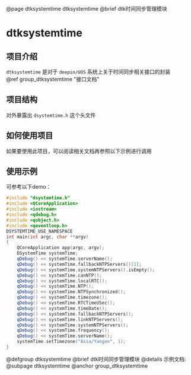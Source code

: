 @page dtksystemtime dtksystemtime
@brief dtk时间同步管理模块

# dtksystemtime

## 项目介绍

`dtksystemtime` 是对于 `deepin/UOS` 系统上关于时间同步相关接口的封装<br>
@ref group_dtksystemtime "接口文档"

## 项目结构

对外暴露出 `dsystemtime.h` 这个头文件

## 如何使用项目

如果要使用此项目，可以阅读相关文档再参照以下示例进行调用

## 使用示例

可参考以下demo：
```cpp
#include "dsystemtime.h"
#include <QCoreApplication>
#include <iostream>
#include <qdebug.h>
#include <qobject.h>
#include <qeventloop.h>
DSYSTEMTIME_USE_NAMESPACE
int main(int argc, char **argv)
{
    QCoreApplication app(argc, argv);
    DSystemTime systemTime;
    qDebug() << systemTime.serverName();
    qDebug() << systemTime.fallbackNTPServers()[1];
    qDebug() << systemTime.systemNTPServers().isEmpty();
    qDebug() << systemTime.canNTP();
    qDebug() << systemTime.localRTC();
    qDebug() << systemTime.NTP();
    qDebug() << systemTime.NTPSynchronized();
    qDebug() << systemTime.timezone();
    qDebug() << systemTime.RTCTimeUSec();
    qDebug() << systemTime.timeDate();
    qDebug() << systemTime.fallbackNTPServers();
    qDebug() << systemTime.linkNTPServers();
    qDebug() << systemTime.systemNTPServers();
    qDebug() << systemTime.frequency();
    qDebug() << systemTime.serverName();
    systemTime.setTimezone("Asia/Yangon", 1);
}

```
@defgroup dtksystemtime
@brief dtk时间同步管理模块
@details 示例文档:
@subpage dtksystemtime
@anchor group_dtksystemtime
